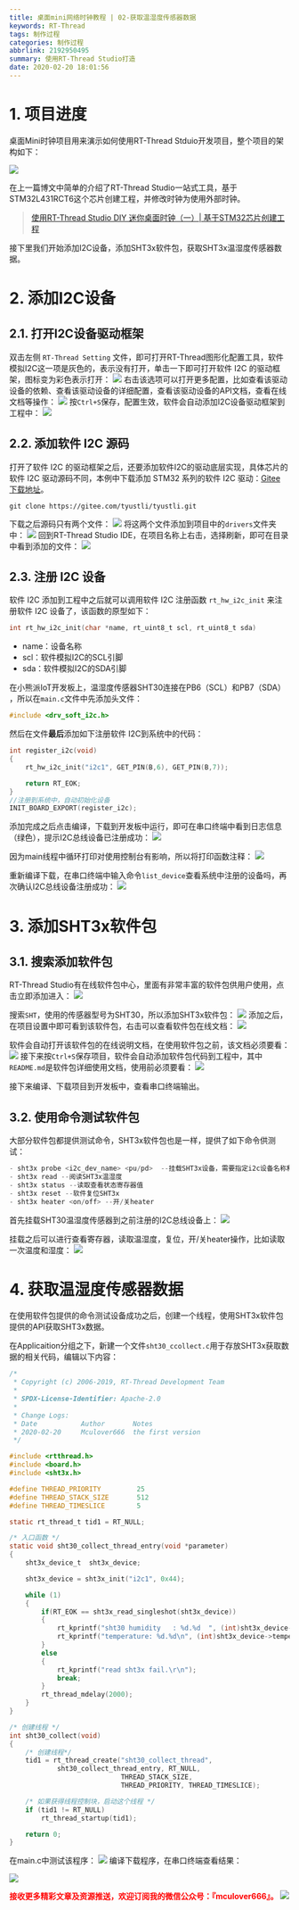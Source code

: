 ```yaml
---
title: 桌面mini网络时钟教程 | 02-获取温湿度传感器数据
keywords: RT-Thread
tags: 制作过程
categories: 制作过程
abbrlink: 2192950495
summary: 使用RT-Thread Studio打造
date: 2020-02-20 18:01:56
---
```


# 1. 项目进度
桌面Mini时钟项目用来演示如何使用RT-Thread Stduio开发项目，整个项目的架构如下：

![](https://img-blog.csdnimg.cn/2020020311120887.png#pic_center) 

在上一篇博文中简单的介绍了RT-Thread Studio一站式工具，基于STM32L431RCT6这个芯片创建工程，并修改时钟为使用外部时钟。

>[使用RT-Thread Studio DIY 迷你桌面时钟（一）| 基于STM32芯片创建工程](https://blog.csdn.net/Mculover666/article/details/104146623)

接下里我们开始添加I2C设备，添加SHT3x软件包，获取SHT3x温湿度传感器数据。

# 2. 添加I2C设备
## 2.1. 打开I2C设备驱动框架
双击左侧 `RT-Thread Setting` 文件，即可打开RT-Thread图形化配置工具，软件模拟I2C这一项是灰色的，表示没有打开，单击一下即可打开软件 I2C 的驱动框架，图标变为彩色表示打开：
![](https://img-blog.csdnimg.cn/20200203113745577.png)
右击该选项可以打开更多配置，比如查看该驱动设备的依赖、查看该驱动设备的详细配置，查看该驱动设备的API文档，查看在线文档等操作：
![](https://img-blog.csdnimg.cn/20200203113918385.png)
按`Ctrl+S`保存，配置生效，软件会自动添加I2C设备驱动框架到工程中：
![](https://img-blog.csdnimg.cn/20200203114145426.png)
## 2.2. 添加软件 I2C 源码
打开了软件 I2C 的驱动框架之后，还要添加软件I2C的驱动底层实现，具体芯片的软件 I2C 驱动源码不同，本例中下载添加 STM32 系列的软件 I2C 驱动：[Gitee 下载地址](https://gitee.com/tyustli/tyustli/tree/master/stm32/soft-i2c)。
```
git clone https://gitee.com/tyustli/tyustli.git
```
下载之后源码只有两个文件：
![](https://img-blog.csdnimg.cn/20200203114518477.png)
将这两个文件添加到项目中的`drivers`文件夹中：
![](https://img-blog.csdnimg.cn/2020020311463736.png)
回到RT-Thread Studio IDE，在项目名称上右击，选择刷新，即可在目录中看到添加的文件：
![](https://img-blog.csdnimg.cn/20200203114732443.png)
## 2.3. 注册 I2C 设备
软件 I2C 添加到工程中之后就可以调用软件 I2C 注册函数 `rt_hw_i2c_init` 来注册软件 I2C 设备了，该函数的原型如下：
```c
int rt_hw_i2c_init(char *name, rt_uint8_t scl, rt_uint8_t sda)
```
- name：设备名称
- scl：软件模拟I2C的SCL引脚
- sda：软件模拟I2C的SDA引脚

在小熊派IoT开发板上，温湿度传感器SHT30连接在PB6（SCL）和PB7（SDA） ，所以在`main.c`文件中先添加头文件：
```c
#include <drv_soft_i2c.h>
```
然后在文件**最后**添加如下注册软件 I2C到系统中的代码：
```c
int register_i2c(void)
{
    rt_hw_i2c_init("i2c1", GET_PIN(B,6), GET_PIN(B,7));

    return RT_EOK;
}
//注册到系统中，自动初始化设备
INIT_BOARD_EXPORT(register_i2c);
```
添加完成之后点击编译，下载到开发板中运行，即可在串口终端中看到日志信息（绿色），提示I2C总线设备已注册成功：
![](https://img-blog.csdnimg.cn/20200220205525306.png)

因为main线程中循环打印对使用控制台有影响，所以将打印函数注释：
![](https://img-blog.csdnimg.cn/20200203115933671.png)

重新编译下载，在串口终端中输入命令`list_device`查看系统中注册的设备吗，再次确认I2C总线设备注册成功：
![](https://img-blog.csdnimg.cn/20200220205625815.png)
# 3. 添加SHT3x软件包
## 3.1. 搜索添加软件包
RT-Thread Studio有在线软件包中心，里面有非常丰富的软件包供用户使用，点击立即添加进入：
![](https://img-blog.csdnimg.cn/20200203125004277.png)

搜索`SHT`，使用的传感器型号为SHT30，所以添加SHT3x软件包：
![](https://img-blog.csdnimg.cn/20200203125057439.png)
添加之后，在项目设置中即可看到该软件包，右击可以查看软件包在线文档：
![](https://img-blog.csdnimg.cn/2020020312523714.png)

软件会自动打开该软件包的在线说明文档，在使用软件包之前，该文档必须要看：
![](https://img-blog.csdnimg.cn/20200203125300994.png)
接下来按`Ctrl+S`保存项目，软件会自动添加软件包代码到工程中，其中`README.md`是软件包详细使用文档，使用前必须要看：
![](https://img-blog.csdnimg.cn/20200203125559261.png)

接下来编译、下载项目到开发板中，查看串口终端输出。
## 3.2. 使用命令测试软件包
大部分软件包都提供测试命令，SHT3x软件包也是一样，提供了如下命令供测试：
```c
- sht3x probe <i2c_dev_name> <pu/pd>  --挂载SHT3x设备，需要指定i2c设备名称和上下拉方式，默认下拉
- sht3x read --阅读SHT3x温湿度
- sht3x status --读取查看状态寄存器值
- sht3x reset --软件复位SHT3x
- sht3x heater <on/off> --开/关heater
```
首先挂载SHT30温湿度传感器到之前注册的I2C总线设备上：
![](https://img-blog.csdnimg.cn/20200220205752729.png)

挂载之后可以进行查看寄存器，读取温湿度，复位，开/关heater操作，比如读取一次温度和湿度：
![](https://img-blog.csdnimg.cn/20200220205821175.png)
# 4. 获取温湿度传感器数据
在使用软件包提供的命令测试设备成功之后，创建一个线程，使用SHT3x软件包提供的API获取SHT3x数据。

在Applicaition分组之下，新建一个文件`sht30_ccollect.c`用于存放SHT3x获取数据的相关代码，编辑以下内容：

```c
/*
 * Copyright (c) 2006-2019, RT-Thread Development Team
 *
 * SPDX-License-Identifier: Apache-2.0
 *
 * Change Logs:
 * Date           Author       Notes
 * 2020-02-20     Mculover666  the first version
 */

#include <rtthread.h>
#include <board.h>
#include <sht3x.h>

#define THREAD_PRIORITY         25
#define THREAD_STACK_SIZE       512
#define THREAD_TIMESLICE        5

static rt_thread_t tid1 = RT_NULL;

/* 入口函数 */
static void sht30_collect_thread_entry(void *parameter)
{
    sht3x_device_t  sht3x_device;

    sht3x_device = sht3x_init("i2c1", 0x44);

    while (1)
    {
        if(RT_EOK == sht3x_read_singleshot(sht3x_device))
        {
            rt_kprintf("sht30 humidity   : %d.%d  ", (int)sht3x_device->humidity, (int)(sht3x_device->humidity * 10) % 10);
            rt_kprintf("temperature: %d.%d\n", (int)sht3x_device->temperature, (int)(sht3x_device->temperature * 10) % 10);
        }
        else
        {
            rt_kprintf("read sht3x fail.\r\n");
            break;
        }
        rt_thread_mdelay(2000);
    }
}

/* 创建线程 */
int sht30_collect(void)
{
    /* 创建线程*/
    tid1 = rt_thread_create("sht30_collect_thread",
            sht30_collect_thread_entry, RT_NULL,
                            THREAD_STACK_SIZE,
                            THREAD_PRIORITY, THREAD_TIMESLICE);

    /* 如果获得线程控制块，启动这个线程 */
    if (tid1 != RT_NULL)
        rt_thread_startup(tid1);

    return 0;
}
```

在main.c中测试该程序：
![](https://img-blog.csdnimg.cn/20200203131526137.png)
编译下载程序，在串口终端查看结果：

![](https://img-blog.csdnimg.cn/20200220205943216.png)

<font color="red">**接收更多精彩文章及资源推送，欢迎订阅我的微信公众号：『mculover666』。**</font>
![](https://img-blog.csdnimg.cn/20200202092055136.png)

